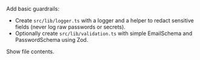 Add basic guardrails:

- Create `src/lib/logger.ts` with a logger and a helper to redact sensitive fields (never log raw passwords or secrets).
- Optionally create `src/lib/validation.ts` with simple EmailSchema and PasswordSchema using Zod.

Show file contents.
